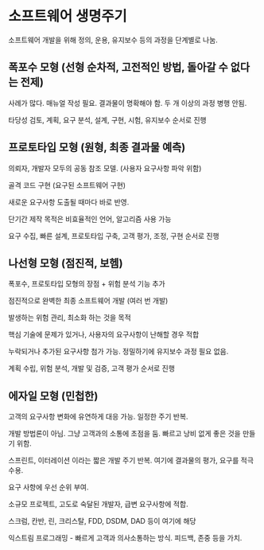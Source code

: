 # 소프트웨어 생명주기

소프트웨어 개발을 위해 정의, 운용, 유지보수 등의 과정을 단계별로 나눔.

## 폭포수 모형 (선형 순차적, 고전적인 방법, 돌아갈 수 없다는 전제)

사례가 많다. 매뉴얼 작성 필요. 결과물이 명확해야 함. 두 개 이상의 과정 병행 안됨.

타당성 검토, 계획, 요구 분석, 설계, 구현, 시험, 유지보수 순서로 진행

## 프로토타입 모형 (원형, 최종 결과물 예측)

의뢰자, 개발자 모두의 공동 참조 모델. (사용자 요구사항 파악 위함)

골격 코드 구현 (요구된 소프트웨어 구현)

새로운 요구사항 도출될 때마다 바로 반영.

단기간 제작 목적은 비효율적인 언어, 알고리즘 사용 가능

요구 수집, 빠른 설계, 프로토타입 구축, 고객 평가, 조정, 구현 순서로 진행

## 나선형 모형 (점진적, 보헴)

폭포수, 프로토타입 모형의 장점 + 위험 분석 기능 추가

점진적으로 완벽한 최종 소프트웨어 개발 (여러 번 개발)

발생하는 위험 관리, 최소화 하는 것을 목적

핵심 기술에 문제가 있거나, 사용자의 요구사항이 난해할 경우 적합

누락되거나 추가된 요구사항 첨가 가능. 정밀하기에 유지보수 과정 필요 없음.

계획 수립, 위험 분석, 개발 및 검증, 고객 평가 순서로 진행

## 에자일 모형 (민첩한)

고객의 요구사항 변화에 유연하게 대응 가능. 일정한 주기 반복.

개발 방법론이 아님. 그냥 고객과의 소통에 초점을 둠. 빠르고 낭비 없게 좋은 것을 만들기 위함.

스프린트, 이터레이션 이라는 짧은 개발 주기 반복. 여기에 결과물의 평가, 요구를 적극 수용.

요구 사항에 우선 순위 부여.

소규모 프로젝트, 고도로 숙달된 개발자, 급변 요구사항에 적합.

스크럼, 칸반, 린, 크리스탈, FDD, DSDM, DAD 등이 여기에 해당

익스트림 프로그래밍 - 빠르게 고객과 의사소통하는 방식. 피드백, 존중 등을 가치.

